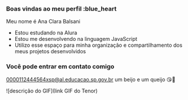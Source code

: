 ### Boas vindas ao meu perfil :blue_heart

Meu nome é Ana Clara Balsani

- Estou estudando na Alura
- Estou me desenvolvendo na linguagem JavaScript
- Utilizo esse espaço para minha organização e compartilhamento dos meus projetos desenvolvidos

### Você pode entrar em contato comigo 

0000112444564xsp@al.educacao.sp.gov.br
um beijo e um queijo  😘🧀

![descrição do GIF](link GIF do Tenor)
